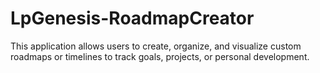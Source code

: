 # LpGenesis-RoadmapCreator
This application allows users to create, organize, and visualize custom roadmaps or timelines to track goals, projects, or personal development.
